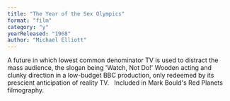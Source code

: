 ```yaml
---
title: "The Year of the Sex Olympics"
format: "film"
category: "y"
yearReleased: "1968"
author: "Michael Elliott"
---
```

A future in which lowest common denominator TV is used to  distract the mass audience, the slogan being 'Watch, Not Do!' Wooden acting and  clunky direction in a low-budget BBC production, only redeemed by its prescient  anticipation of reality TV.
 
Included in Mark Bould's  Red Planets filmography.
 